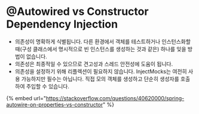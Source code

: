 # @Autowired vs Constructor Dependency Injection

* 의존성이 명확하게 식별됩니다. 다른 환경에서 객체를 테스트하거나 인스턴스화할 때(구성 클래스에서 명시적으로 빈 인스턴스를 생성하는 것과 같은) 하나를 잊을 방법이 없습니다.
* 의존성은 최종적일 수 있으므로 견고성과 스레드 안전성에 도움이 됩니다.
* 의존성을 설정하기 위해 리플렉션이 필요하지 않습니다. InjectMocks는 여전히 사용 가능하지만 필수는 아닙니다. 직접 모의 객체를 생성하고 단순히 생성자를 호출하여 주입할 수 있습니다.

{% embed url="https://stackoverflow.com/questions/40620000/spring-autowire-on-properties-vs-constructor" %}
